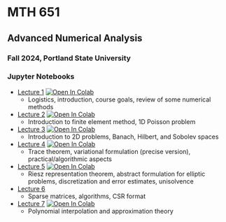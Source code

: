 # MTH 651
## Advanced Numerical Analysis
### Fall 2024, Portland State University

### Jupyter Notebooks

* [Lecture 1](lecture_notebooks/lecture_1.ipynb) [![Open In Colab](https://colab.research.google.com/assets/colab-badge.svg)](https://colab.research.google.com/github/pazner/mth-651/blob/main/lecture_notebooks/lecture_1.ipynb)
   - Logistics, introduction, course goals, review of some numerical methods
* [Lecture 2](lecture_notebooks/lecture_2.ipynb) [![Open In Colab](https://colab.research.google.com/assets/colab-badge.svg)](https://colab.research.google.com/github/pazner/mth-651/blob/main/lecture_notebooks/lecture_2.ipynb)
   - Introduction to finite element method, 1D Poisson problem
* [Lecture 3](lecture_notebooks/lecture_3.ipynb) [![Open In Colab](https://colab.research.google.com/assets/colab-badge.svg)](https://colab.research.google.com/github/pazner/mth-651/blob/main/lecture_notebooks/lecture_3.ipynb)
   - Introduction to 2D problems, Banach, Hilbert, and Sobolev spaces
* [Lecture 4](lecture_notebooks/lecture_4.ipynb) [![Open In Colab](https://colab.research.google.com/assets/colab-badge.svg)](https://colab.research.google.com/github/pazner/mth-651/blob/main/lecture_notebooks/lecture_4.ipynb)
   - Trace theorem, variational formulation (precise version), practical/algorithmic aspects
* [Lecture 5](lecture_notebooks/lecture_5.ipynb) [![Open In Colab](https://colab.research.google.com/assets/colab-badge.svg)](https://colab.research.google.com/github/pazner/mth-651/blob/main/lecture_notebooks/lecture_5.ipynb)
   - Riesz representation theorem, abstract formulation for elliptic problems, discretization and error estimates, unisolvence
* [Lecture 6](lecture_notebooks/lecture_6.tex)
   - Sparse matrices, algorithms, CSR format
* [Lecture 7](lecture_notebooks/lecture_7.ipynb) [![Open In Colab](https://colab.research.google.com/assets/colab-badge.svg)](https://colab.research.google.com/github/pazner/mth-651/blob/main/lecture_notebooks/lecture_7.ipynb)
   - Polynomial interpolation and approximation theory
